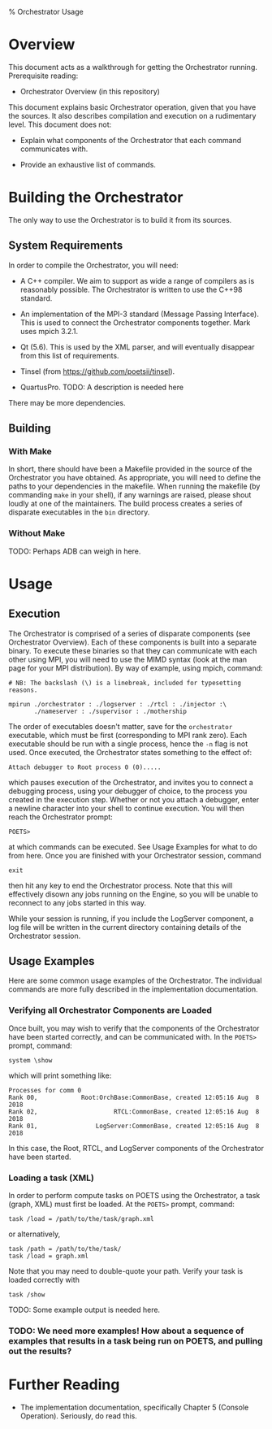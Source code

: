 % Orchestrator Usage

# Overview

This document acts as a walkthrough for getting the Orchestrator
running. Prerequisite reading:

 - Orchestrator Overview (in this repository)

This document explains basic Orchestrator operation, given that you have the
sources. It also describes compilation and execution on a rudimentary
level. This document does not:

 - Explain what components of the Orchestrator that each command communicates
   with.

 - Provide an exhaustive list of commands.

# Building the Orchestrator

The only way to use the Orchestrator is to build it from its sources.

## System Requirements

In order to compile the Orchestrator, you will need:

 - A C++ compiler. We aim to support as wide a range of compilers as is
   reasonably possible. The Orchestrator is written to use the C++98 standard.

 - An implementation of the MPI-3 standard (Message Passing Interface). This is
   used to connect the Orchestrator components together. Mark uses mpich 3.2.1.

 - Qt (5.6). This is used by the XML parser, and will eventually
   disappear from this list of requirements.

 - Tinsel (from https://github.com/poetsii/tinsel).

 - QuartusPro. TODO: A description is needed here

There may be more dependencies.

## Building

### With Make

In short, there should have been a Makefile provided in the source of the
Orchestrator you have obtained. As appropriate, you will need to define the
paths to your dependencies in the makefile. When running the makefile (by
commanding `make` in your shell), if any warnings are raised, please shout
loudly at one of the maintainers. The build process creates a series of
disparate executables in the `bin` directory.

### Without Make

TODO: Perhaps ADB can weigh in here.

# Usage

## Execution

The Orchestrator is comprised of a series of disparate components (see
Orchestrator Overview). Each of these components is built into a separate
binary. To execute these binaries so that they can communicate with each other
using MPI, you will need to use the MIMD syntax (look at the man page for your
MPI distribution). By way of example, using mpich, command:

    # NB: The backslash (\) is a linebreak, included for typesetting reasons.

    mpirun ./orchestrator : ./logserver : ./rtcl : ./injector :\
           ./nameserver : ./supervisor : ./mothership

The order of executables doesn't matter, save for the `orchestrator`
executable, which must be first (corresponding to MPI rank zero). Each
executable should be run with a single process, hence the `-n` flag is not
used. Once executed, the Orchestrator states something to the effect of:

    Attach debugger to Root process 0 (0).....

which pauses execution of the Orchestrator, and invites you to connect a
debugging process, using your debugger of choice, to the process you created in
the execution step. Whether or not you attach a debugger, enter a newline
character into your shell to continue execution. You will then reach the
Orchestrator prompt:

    POETS>

at which commands can be executed. See Usage Examples for what to do from
here. Once you are finished with your Orchestrator session, command

    exit

then hit any key to end the Orchestrator process. Note that this will
effectively disown any jobs running on the Engine, so you will be unable to
reconnect to any jobs started in this way.

While your session is running, if you include the LogServer component, a log
file will be written in the current directory containing details of the
Orchestrator session.

## Usage Examples

Here are some common usage examples of the Orchestrator. The individual
commands are more fully described in the implementation documentation.

### Verifying all Orchestrator Components are Loaded

Once built, you may wish to verify that the components of the Orchestrator have
been started correctly, and can be communicated with. In the `POETS>` prompt,
command:

    system \show

which will print something like:

    Processes for comm 0
    Rank 00,            Root:OrchBase:CommonBase, created 12:05:16 Aug  8 2018
    Rank 02,                     RTCL:CommonBase, created 12:05:16 Aug  8 2018
    Rank 01,                LogServer:CommonBase, created 12:05:16 Aug  8 2018

In this case, the Root, RTCL, and LogServer components of the Orchestrator have
been started.

### Loading a task (XML)

In order to perform compute tasks on POETS using the Orchestrator, a task
(graph, XML) must first be loaded. At the `POETS>` prompt, command:

    task /load = /path/to/the/task/graph.xml

or alternatively,

    task /path = /path/to/the/task/
    task /load = graph.xml

Note that you may need to double-quote your path. Verify your task is loaded
correctly with

    task /show

TODO: Some example output is needed here.

### TODO: We need more examples! How about a sequence of examples that results in a task being run on POETS, and pulling out the results?

# Further Reading

 - The implementation documentation, specifically Chapter 5 (Console
   Operation). Seriously, do read this.
